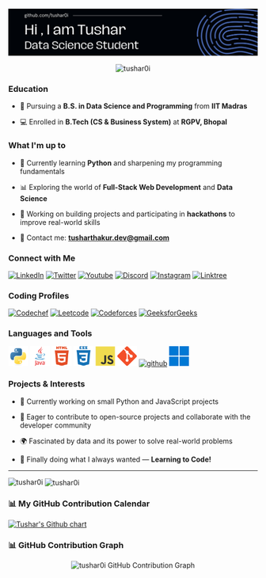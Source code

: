 <a href="https://linkedin.com/in/tushar0i" target="_blank"><img src="assets/01header.png" alt="LinkedIn"/></a>

<p align="center">
  <img src="https://komarev.com/ghpvc/?username=tushar0i&label=Profile%20views&color=0e75b6&style=flat" alt="tushar0i" />
</p>

### Education

- 🧠 Pursuing a **B.S. in Data Science and Programming** from **IIT Madras**

- 💻 Enrolled in **B.Tech (CS & Business System)** at **RGPV, Bhopal**


### What I'm up to

- 🔭 Currently learning **Python** and sharpening my programming fundamentals

- 📊 Exploring the world of **Full-Stack Web Development** and **Data Science**

- 🧰 Working on building projects and participating in **hackathons** to improve real-world skills

- 💌 Contact me: **tusharthakur.dev@gmail.com**

<h3 align="left">Connect with Me</h3>
<p align="left">
  <a href="https://linkedin.com/in/tushar0i" target="_blank"><img src="https://www.svgrepo.com/show/475661/linkedin-color.svg" alt="LinkedIn" height="30" width="40" /></a>
  <a href="https://twitter.com/tushar0i" target="_blank"><img src="https://raw.githubusercontent.com/rahuldkjain/github-profile-readme-generator/master/src/images/icons/Social/twitter.svg" height="30" width="40" alt="Twitter" /></a>
  <a href="https://www.youtube.com/@tusharzeroi" target="_blank"><img src="https://upload.wikimedia.org/wikipedia/commons/0/09/YouTube_full-color_icon_%282017%29.svg" alt="Youtube" height="30" width="40" /></a>
  <a href="https://discord.com/invite/8WTNGvJqU3" target="_blank"><img src="https://www.svgrepo.com/show/353655/discord-icon.svg" alt="Discord" height="30" width="40" /></a>
  <a href="https://www.instagram.com/tusharzeroi" target="_blank"><img src="https://www.svgrepo.com/show/13639/instagram.svg" alt="Instagram" height="30" width="40" /></a>
  <a href="https://linktr.ee/tushar0i" target="_blank"><img src="https://assets.production.linktr.ee/profiles/_next/static/logo-assets/apple-icon-180x180.png" alt="Linktree" height="30" width="30" /></a>

</p>

<h3 align="left">Coding Profiles</h3>
<p align="left">
  <a href="https://www.codechef.com/users/tushar0i" target="_blank"><img src="https://avatars.githubusercontent.com/u/11960354?v=4" alt="Codechef" height="30" width="40" /></a>
  <a href="https://www.leetcode.com/tushar0i" target="_blank"><img src="https://raw.githubusercontent.com/rahuldkjain/github-profile-readme-generator/master/src/images/icons/Social/leet-code.svg" alt="Leetcode" height="30" width="40" /></a>
  <a href="https://codeforces.com/profile/tushar0i" target="_blank"><img src="https://raw.githubusercontent.com/rahuldkjain/github-profile-readme-generator/master/src/images/icons/Social/codeforces.svg" alt="Codeforces" height="30" width="40" /></a>
  <a href="https://auth.geeksforgeeks.org/user/tushar0i" target="_blank"><img src="https://raw.githubusercontent.com/rahuldkjain/github-profile-readme-generator/master/src/images/icons/Social/geeks-for-geeks.svg" alt="GeeksforGeeks" height="30" width="40" /></a>
</p>

<h3 align="left">Languages and Tools</h3>
<p align="left">
  <a href="https://www.python.org/" target="_blank"><img src="https://github.com/devicons/devicon/blob/master/icons/python/python-original.svg" alt="Python" width="40" height="40"/></a>
  <a href="https://www.java.com/" target="_blank"><img src="https://github.com/devicons/devicon/blob/master/icons/java/java-original-wordmark.svg" alt="java" width="40" height="40"/></a>
  <a href="https://www.w3.org/TR/2011/WD-html5-20110405/" target="_blank"><img src="https://github.com/devicons/devicon/blob/master/icons/html5/html5-plain-wordmark.svg" alt="html5" width="40" height="40"/></a>
  <a href="https://www.w3.org/TR/css/#css" target="_blank"><img src="https://github.com/devicons/devicon/blob/master/icons/css3/css3-plain-wordmark.svg" alt="css3" width="40" height="40"/></a>
  <a href="https://www.javascript.com" target="_blank"><img src="https://raw.githubusercontent.com/devicons/devicon/master/icons/javascript/javascript-original.svg" alt="javascript" width="40" height="40"/></a>
  <a href="https://git-scm.com/" target="_blank"><img src="https://github.com/devicons/devicon/blob/master/icons/git/git-original.svg" alt="git" width="40" height="40"/></a>
  <a href="https://www.github.com/" target="_blank"><img src="https://upload.wikimedia.org/wikipedia/commons/a/ae/Github-desktop-logo-symbol.svg" alt="github" width="40" height="40"/></a>
  <a href="https://www.microsoft.com/en-in/windows" target="_blank"><img src="https://github.com/devicons/devicon/blob/master/icons/windows11/windows11-original.svg" alt="windows" width="40" height="40"/></a>


### Projects & Interests

- 🚀 Currently working on small Python and JavaScript projects

- 🤝 Eager to contribute to open-source projects and collaborate with the developer community

- 🌍 Fascinated by data and its power to solve real-world problems

- 🌟 Finally doing what I always wanted — **Learning to Code!**
_________________

<p><img align="left" src="https://github-readme-stats.vercel.app/api/top-langs?username=tushar0i&show_icons=true&locale=en&layout=compact&hide_border=true&theme=vision-friendly-dark" alt="tushar0i" /></p>

<p>&nbsp;<img align="center" src="https://github-readme-stats.vercel.app/api?username=tushar0i&show_icons=true&locale=en&theme=chartreuse-dark&hide_border=true&layout=compact&hide=contribs,prs" alt="tushar0i" /></p> 


### 📊 My GitHub Contribution Calendar
<a href="https://github.com/tushar0i">
  <img  src="https://ghchart.rshah.org/tushar0i" alt="Tushar's Github chart" />
</a>


### 📊 GitHub Contribution Graph
<p align="center">
  <img src="https://github-readme-activity-graph.vercel.app/graph?username=tushar0i&theme=github-compact&area=true&hide_border=true" alt="tushar0i GitHub Contribution Graph" />
</p>




